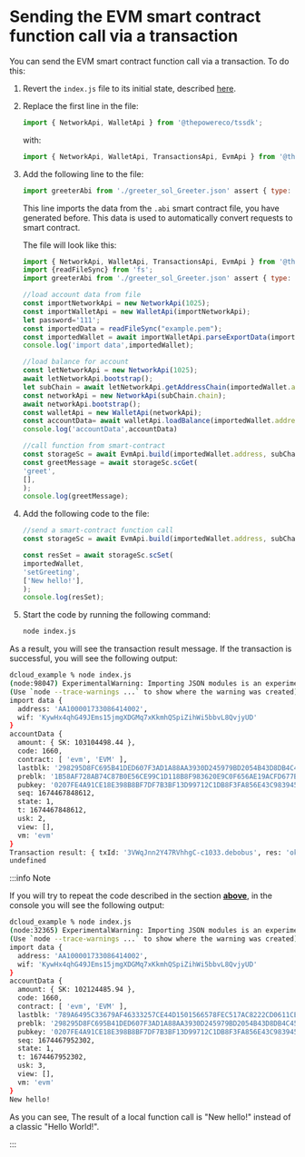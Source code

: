 # Sending the EVM smart contract function call via a transaction

You can send the EVM smart contract function call via a transaction. To do this:

1. Revert the `index.js` file to its initial state, described [here](../transactions/working-with-accounts/02-upload-account-data-display-state.md).
2. Replace the first line in the file:

   ```javascript
   import { NetworkApi, WalletApi } from '@thepowereco/tssdk';
   ```

   with:

   ```javascript
   import { NetworkApi, WalletApi, TransactionsApi, EvmApi } from '@thepowereco/tssdk';
   ```

3. Add the following line to the file:

   ```javascript
   import greeterAbi from './greeter_sol_Greeter.json' assert { type: "json" };
   ```

   This line imports the data from the `.abi` smart contract file, you have generated before. This data is used to automatically convert requests to smart contract.

   The file will look like this:

   ```javascript
   import { NetworkApi, WalletApi, TransactionsApi, EvmApi } from '@thepowereco/tssdk';
   import {readFileSync} from 'fs';
   import greeterAbi from './greeter_sol_Greeter.json' assert { type: "json" };

   //load account data from file
   const importNetworkApi = new NetworkApi(1025);
   const importWalletApi = new WalletApi(importNetworkApi);
   let password='111';
   const importedData = readFileSync("example.pem");
   const importedWallet = await importWalletApi.parseExportData(importedData.toString(), password);
   console.log('import data',importedWallet);

   //load balance for account
   const letNetworkApi = new NetworkApi(1025);
   await letNetworkApi.bootstrap();
   let subChain = await letNetworkApi.getAddressChain(importedWallet.address);
   const networkApi = new NetworkApi(subChain.chain);
   await networkApi.bootstrap();
   const walletApi = new WalletApi(networkApi);
   const accountData= await walletApi.loadBalance(importedWallet.address);
   console.log('accountData',accountData)
   
   //call function from smart-contract
   const storageSc = await EvmApi.build(importedWallet.address, subChain.chain, greeterAbi);
   const greetMessage = await storageSc.scGet(
   'greet',
   [],
   );
   console.log(greetMessage);
   ```

4. Add the following code to the file:

   ```javascript
   //send a smart-contract function call
   const storageSc = await EvmApi.build(importedWallet.address, subChain.chain, greeterAbi);

   const resSet = await storageSc.scSet(
   importedWallet,
   'setGreeting',
   ['New hello!'],
   );
   console.log(resSet);
   ```

5. Start the code by running the following command:

   ```bash
   node index.js
   ```

As a result, you will see the transaction result message. If the transaction is successful, you will see the following output:

```bash
dcloud_example % node index.js
(node:98047) ExperimentalWarning: Importing JSON modules is an experimental feature and might change at any time
(Use `node --trace-warnings ...` to show where the warning was created)
import data {
  address: 'AA100001733086414002',
  wif: 'KywHx4qhG49JEms15jmgXDGMq7xKkmhQSpiZihWi5bbvL8QvjyUD'
}
accountData {
  amount: { SK: 103104498.44 },
  code: 1660,
  contract: [ 'evm', 'EVM' ],
  lastblk: '298295D8FC695B41DED607F3AD1A88AA3930D245979BD2054B43D8DB4C45A5B4',
  preblk: '1B58AF728AB74C87B0E56CE99C1D118B8F983620E9C0F656AE19ACFD677BBA1B',
  pubkey: '0207FE4A91CE18E398B8BF7DF7B3BF13D99712C1DB8F3FA856E43C9839452424E1',
  seq: 1674467848612,
  state: 1,
  t: 1674467848612,
  usk: 2,
  view: [],
  vm: 'evm'
}
Transaction result: { txId: '3VWqJnn2Y47RVhhgC-c1033.debobus', res: 'ok' }
undefined
```

:::info Note

If you will try to repeat the code described in the section [**above**](#calling-evm-smart-contract-function-locally), in the console you will see the following output:

```bash
dcloud_example % node index.js
(node:32365) ExperimentalWarning: Importing JSON modules is an experimental feature and might change at any time
(Use `node --trace-warnings ...` to show where the warning was created)
import data {
  address: 'AA100001733086414002',
  wif: 'KywHx4qhG49JEms15jmgXDGMq7xKkmhQSpiZihWi5bbvL8QvjyUD'
}
accountData {
  amount: { SK: 102124485.94 },
  code: 1660,
  contract: [ 'evm', 'EVM' ],
  lastblk: '789A6495C33679AF46333257CE44D1501566578FEC517AC8222CD0611CE9573E',
  preblk: '298295D8FC695B41DED607F3AD1A88AA3930D245979BD2054B43D8DB4C45A5B4',
  pubkey: '0207FE4A91CE18E398B8BF7DF7B3BF13D99712C1DB8F3FA856E43C9839452424E1',
  seq: 1674467952302,
  state: 1,
  t: 1674467952302,
  usk: 3,
  view: [],
  vm: 'evm'
}
New hello!
```

As you can see, The result of a local function call is "New hello!" instead of a classic "Hello World!".

:::